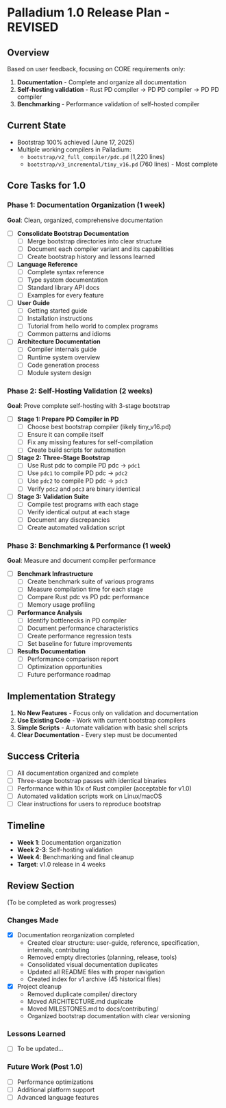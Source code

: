 # Palladium 1.0 Release Plan - REVISED

## Overview
Based on user feedback, focusing on CORE requirements only:
1. **Documentation** - Complete and organize all documentation
2. **Self-hosting validation** - Rust PD compiler → PD PD compiler → PD PD compiler
3. **Benchmarking** - Performance validation of self-hosted compiler

## Current State
- Bootstrap 100% achieved (June 17, 2025)
- Multiple working compilers in Palladium:
  - `bootstrap/v2_full_compiler/pdc.pd` (1,220 lines)
  - `bootstrap/v3_incremental/tiny_v16.pd` (760 lines) - Most complete

## Core Tasks for 1.0

### Phase 1: Documentation Organization (1 week)
**Goal**: Clean, organized, comprehensive documentation

- [ ] **Consolidate Bootstrap Documentation**
  - [ ] Merge bootstrap directories into clear structure
  - [ ] Document each compiler variant and its capabilities
  - [ ] Create bootstrap history and lessons learned

- [ ] **Language Reference**
  - [ ] Complete syntax reference
  - [ ] Type system documentation
  - [ ] Standard library API docs
  - [ ] Examples for every feature

- [ ] **User Guide**
  - [ ] Getting started guide
  - [ ] Installation instructions
  - [ ] Tutorial from hello world to complex programs
  - [ ] Common patterns and idioms

- [ ] **Architecture Documentation**
  - [ ] Compiler internals guide
  - [ ] Runtime system overview
  - [ ] Code generation process
  - [ ] Module system design

### Phase 2: Self-Hosting Validation (2 weeks)
**Goal**: Prove complete self-hosting with 3-stage bootstrap

- [ ] **Stage 1: Prepare PD Compiler in PD**
  - [ ] Choose best bootstrap compiler (likely tiny_v16.pd)
  - [ ] Ensure it can compile itself
  - [ ] Fix any missing features for self-compilation
  - [ ] Create build scripts for automation

- [ ] **Stage 2: Three-Stage Bootstrap**
  - [ ] Use Rust pdc to compile PD pdc → `pdc1`
  - [ ] Use `pdc1` to compile PD pdc → `pdc2`
  - [ ] Use `pdc2` to compile PD pdc → `pdc3`
  - [ ] Verify `pdc2` and `pdc3` are binary identical

- [ ] **Stage 3: Validation Suite**
  - [ ] Compile test programs with each stage
  - [ ] Verify identical output at each stage
  - [ ] Document any discrepancies
  - [ ] Create automated validation script

### Phase 3: Benchmarking & Performance (1 week)
**Goal**: Measure and document compiler performance

- [ ] **Benchmark Infrastructure**
  - [ ] Create benchmark suite of various programs
  - [ ] Measure compilation time for each stage
  - [ ] Compare Rust pdc vs PD pdc performance
  - [ ] Memory usage profiling

- [ ] **Performance Analysis**
  - [ ] Identify bottlenecks in PD compiler
  - [ ] Document performance characteristics
  - [ ] Create performance regression tests
  - [ ] Set baseline for future improvements

- [ ] **Results Documentation**
  - [ ] Performance comparison report
  - [ ] Optimization opportunities
  - [ ] Future performance roadmap

## Implementation Strategy

1. **No New Features** - Focus only on validation and documentation
2. **Use Existing Code** - Work with current bootstrap compilers
3. **Simple Scripts** - Automate validation with basic shell scripts
4. **Clear Documentation** - Every step must be documented

## Success Criteria

- [ ] All documentation organized and complete
- [ ] Three-stage bootstrap passes with identical binaries
- [ ] Performance within 10x of Rust compiler (acceptable for v1.0)
- [ ] Automated validation scripts work on Linux/macOS
- [ ] Clear instructions for users to reproduce bootstrap

## Timeline

- **Week 1**: Documentation organization
- **Week 2-3**: Self-hosting validation
- **Week 4**: Benchmarking and final cleanup
- **Target**: v1.0 release in 4 weeks

## Review Section
(To be completed as work progresses)

### Changes Made
- [x] Documentation reorganization completed
  - Created clear structure: user-guide, reference, specification, internals, contributing
  - Removed empty directories (planning, release, tools)
  - Consolidated visual documentation duplicates
  - Updated all README files with proper navigation
  - Created index for v1 archive (45 historical files)
- [x] Project cleanup
  - Removed duplicate compiler/ directory
  - Moved ARCHITECTURE.md duplicate
  - Moved MILESTONES.md to docs/contributing/
  - Organized bootstrap documentation with clear versioning

### Lessons Learned
- [ ] To be updated...

### Future Work (Post 1.0)
- [ ] Performance optimizations
- [ ] Additional platform support
- [ ] Advanced language features